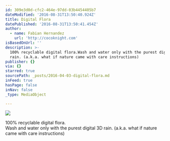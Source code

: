 ```yaml
---
id: 309e3d0d-cfc2-464e-97dd-03b4454405b7
dateModified: '2016-08-31T13:50:40.924Z'
title: Digital Flora
datePublished: '2016-08-31T13:50:41.454Z'
author:
  - name: Fabian Hernandez
    url: 'http://cocoknight.com'
isBasedOnUrl: ''
description: >-
  100% recyclable digital flora.Wash and water only with the purest digital 3D
  rain. (a.k.a. what if nature came with care instructions)
publisher: {}
via: {}
starred: true
sourcePath: _posts/2016-04-03-digital-flora.md
inFeed: true
hasPage: false
inNav: false
_type: MediaObject

---
```

![](https://the-grid-user-content.s3-us-west-2.amazonaws.com/e998a191-515a-4132-bdb9-dba09167410c.png)

100% recyclable digital flora.  
Wash and water only with the purest digital 3D rain. (a.k.a. what if nature came with care instructions)